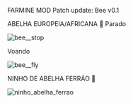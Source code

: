 FARMINE MOD
Patch update: Bee v0.1


ABELHA EUROPEIA/AFRICANA 🐝
Parado


![bee__stop](https://github.com/Secoide/Farmine_Forge_1.19.4/assets/93934823/e37af3bb-585b-43e0-b187-5b4469b95176)

Voando


![bee__fly](https://github.com/Secoide/Farmine_Forge_1.19.4/assets/93934823/5e00c47f-8bd0-4621-bc08-1dd3580c6cbb)


NINHO DE ABELHA FERRÃO 🍯


![ninho_abelha_ferrao](https://github.com/Secoide/Farmine_Forge_1.19.4/assets/93934823/cf109683-6f82-4f80-a7a0-c2f8629b0735)
